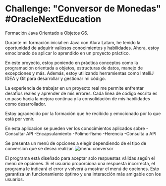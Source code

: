 # Challenge: "Conversor de Monedas" #OracleNextEducation
Formación Java Orientado a Objetos G6.

Durante mi formación inicial en Java con Alura Latam, he tenido la oportunidad de adquirir valiosos conocimientos y habilidades. Ahora, estoy emocionado de aplicar lo aprendido en un proyecto práctico.

En este proyecto, estoy poniendo en práctica conceptos como la programación orientada a objetos, estructuras de datos, manejo de excepciones y más. Además, estoy utilizando herramientas como IntelliJ IDEA y Git para desarrollar y gestionar mi código.

La experiencia de trabajar en un proyecto real me permite enfrentar desafíos reales y aprender de mis errores. Cada línea de código escrita es un paso hacia la mejora continua y la consolidación de mis habilidades como desarrollador.

Estoy agradecido por la formación que he recibido y emocionado por lo que está por venir.

En esta aplicacion se pueden ver los conocimientos aplicados sobre
-Consultar API
-Encapsulamiento
-Polimorfismo
-Herencia
-Consulta a API

Se presenta un menú de opciones a elegir dependiendo de el tipo de conversión que se desea realizar. 
![menu conversor](https://github.com/EdgarMdz2/conversorMonedas/assets/157824263/60a5d923-b3b5-477a-bd15-23e7345df5dc)

El programa está diseñado para aceptar solo respuestas válidas según el menú de opciones. Si el usuario proporciona una respuesta incorrecta, el programa le indicará el error y volverá a mostrar el menú de opciones. Esto garantiza un funcionamiento óptimo y una interacción más amigable con los usuarios.
